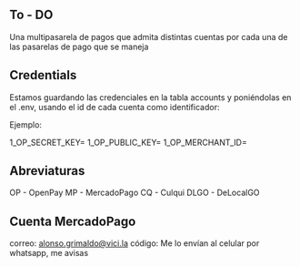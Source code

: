 ## To - DO
Una multipasarela de pagos que admita distintas cuentas por cada una de las pasarelas de pago que se maneja

## Credentials
Estamos guardando las credenciales en la tabla accounts y poniéndolas en el .env, usando el id de cada cuenta como identificador:

Ejemplo:

1_OP_SECRET_KEY=
1_OP_PUBLIC_KEY=
1_OP_MERCHANT_ID=

## Abreviaturas
OP      - OpenPay
MP      - MercadoPago
CQ      - Culqui
DLGO    - DeLocalGO

## Cuenta MercadoPago
correo: alonso.grimaldo@vici.la
código: Me lo envían al celular por whatsapp, me avisas